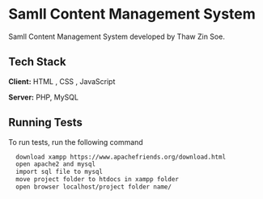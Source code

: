 

# Samll Content Management System 

Samll Content Management System  developed by Thaw Zin Soe.



## Tech Stack

**Client:** HTML , CSS , JavaScript

**Server:** PHP, MySQL


## Running Tests

To run tests, run the following command

```bash
  download xampp https://www.apachefriends.org/download.html
  open apache2 and mysql
  import sql file to mysql
  move project folder to htdocs in xampp folder
  open browser localhost/project folder name/
```

